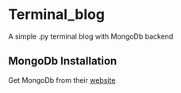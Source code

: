 # Terminal_blog
A simple .py terminal blog with MongoDb backend
## MongoDb Installation
Get MongoDb from their [website](https://www.mongodb.com/download-center#community)
